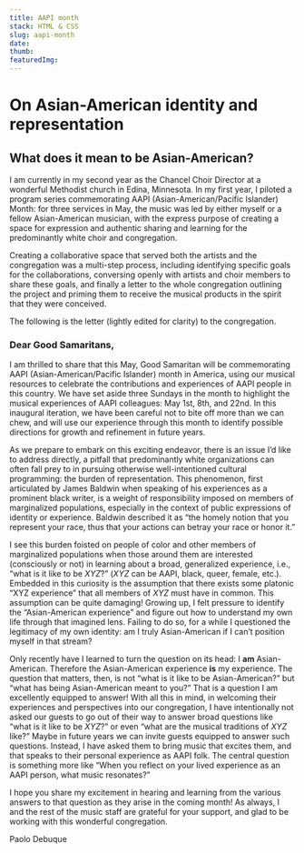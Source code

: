 ```yaml
---
title: AAPI month
stack: HTML & CSS
slug: aapi-month
date: 
thumb: 
featuredImg: 
---
```


# On Asian-American identity and representation
## What does it mean to be Asian-American?

I am currently in my second year as the Chancel Choir Director at a wonderful Methodist church in Edina, Minnesota. In my first year, I piloted a program series commemorating AAPI (Asian-American/Pacific Islander) Month: for three services in May, the music was led by either myself or a fellow Asian-American musician, with the express purpose of creating a space for expression and authentic sharing and learning for the predominantly white choir and congregation. 

Creating a collaborative space that served both the artists and the congregation was a multi-step process, including identifying specific goals for the collaborations, conversing openly with artists and choir members to share these goals, and finally a letter to the whole congregation outlining the project and priming them to receive the musical products in the spirit that they were conceived.

The following is the letter (lightly edited for clarity) to the congregation.

### Dear Good Samaritans,

I am thrilled to share that this May, Good Samaritan will be commemorating AAPI (Asian-American/Pacific Islander) month in America, using our musical resources to celebrate the contributions and experiences of AAPI people in this country. We have set aside three Sundays in the month to highlight the musical experiences of AAPI colleagues: May 1st, 8th, and 22nd. In this inaugural iteration, we have been careful not to bite off more than we can chew, and will use our experience through this month to identify possible directions for growth and refinement in future years.

As we prepare to embark on this exciting endeavor, there is an issue I’d like to address directly, a pitfall that predominantly white organizations can often fall prey to in pursuing otherwise well-intentioned cultural programming: the burden of representation. This phenomenon, first articulated by James Baldwin when speaking of his experiences as a prominent black writer, is a weight of responsibility imposed on members of marginalized populations, especially in the context of public expressions of identity or experience. Baldwin described it as “the homely notion that you represent your race, thus that your actions can betray your race or honor it.”

I see this burden foisted on people of color and other members of marginalized populations when those around them are interested (consciously or not) in learning about a broad, generalized experience, i.e., “what is it like to be *XYZ*?” (*XYZ* can be AAPI, black, queer, female, etc.). Embedded in this curiosity is the assumption that there exists some platonic “XYZ experience” that all members of *XYZ* must have in common. This assumption can be quite damaging! Growing up, I felt pressure to identify the “Asian-American experience” and figure out how to understand my own life through that imagined lens. Failing to do so, for a while I questioned the legitimacy of my own identity: am I truly Asian-American if I can’t position myself in that stream?

Only recently have I learned to turn the question on its head: I **am** Asian-American. Therefore the Asian-American experience **is** my experience. The question that matters, then, is not “what is it like to be Asian-American?” but “what has being Asian-American meant to you?” That is a question I am excellently equipped to answer!
With all this in mind, in welcoming their experiences and perspectives into our congregation, I have intentionally not asked our guests to go out of their way to answer broad questions like “what is it like to be *XYZ*?” or even “what are the musical traditions of *XYZ* like?” Maybe in future years we can invite guests equipped to answer such questions. Instead, I have asked them to bring music that excites them, and that speaks to their personal experience as AAPI folk. The central question is something more like “When you reflect on your lived experience as an AAPI person, what music resonates?”

I hope you share my excitement in hearing and learning from the various answers to that question as they arise in the coming month! As always, I and the rest of the music staff are grateful for your support, and glad to be working with this wonderful congregation.

Paolo Debuque

 